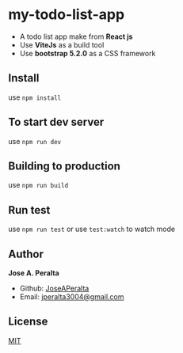 # my-todo-list-app

- A todo list app make from **React js**
- Use **ViteJs** as a build tool
- Use **bootstrap 5.2.0** as a CSS framework

## Install

use `npm install`

## To start dev server

use `npm run dev`

## Building to production

use `npm run build`

## Run test

use `npm run test`
or use `test:watch` to watch mode

## Author

**Jose A. Peralta**

- Github: [JoseAPeralta](https://github.com/JoseAPeralta)
- Email: [jperalta3004@gmail.com](mailto:jperalta3004@gmail.com)

## License

[MIT](https://choosealicense.com/licenses/mit/)
